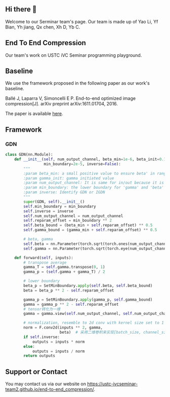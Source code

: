 ## Hi there 👋
Welcome to our Serminar team's page.
Our team is made up of Yao Li, Yf Bian, Yh jiang, Qx chen, Xh D, Yb C.

## End To End Compression

Our team's work on USTC iVC Seminar programming playground. 

## Baseline

We use the framework proposed in the following paper as our work's baseline.

Ballé J, Laparra V, Simoncelli E P. End-to-end optimized image compression[J]. arXiv preprint arXiv:1611.01704, 2016.

The paper is available [here](https://arxiv.org/pdf/1611.01704.pdf).

## Framework

### GDN

```python
class GDN(nn.Module):
    def __init__(self, num_output_channel, beta_min=1e-6, beta_init=0.1, gamma_min=1e-6, gamma_init=0.1,
                 min_boundary=2e-5, inverse=False):
        """
        :param beta_min: a small positive value to ensure beta' in range(2e-5,...)
        :param gamma_init: gamma initiated value
        :param num_output_channel: It is same for in/out because it is only a 'nomalization'
        :param min_boundary: the lower boundary for 'gamma' and 'beta''
        :param inverse: Identify GDN or IGDN
        """
        super(GDN, self).__init__()
        self.min_boundary = min_boundary
        self.inverse = inverse
        self.num_output_channel = num_output_channel
        self.reparam_offset = min_boundary ** 2
        self.beta_bound = (beta_min + self.reparam_offset) ** 0.5
        self.gamma_bound = (gamma_min + self.reparam_offset) ** 0.5

        # beta, gamma
        self.beta = nn.Parameter(torch.sqrt(torch.ones(num_output_channel) * beta_init + self.reparam_offset))
        self.gamma = nn.Parameter(torch.sqrt(torch.eye(num_output_channel) * gamma_init + self.reparam_offset))

    def forward(self, inputs):
        # transpose average
        gamma_T = self.gamma.transpose(0, 1)
        gamma_p = (self.gamma + gamma_T) / 2

        # lower boundary
        beta_p = SetMinBoundary.apply(self.beta, self.beta_bound)
        beta = beta_p ** 2 - self.reparam_offset

        gamma_p = SetMinBoundary.apply(gamma_p, self.gamma_bound)
        gamma = gamma_p ** 2 - self.reparam_offset
        # tensor转化为一维
        gamma = gamma.view(self.num_output_channel, self.num_output_channel, 1, 1)

        # normalization, resemble to 2d conv with kernel size set to 1
        norm = F.conv2d(inputs ** 2, gamma,
                        beta)  # 采用二维卷积来实现[batch_size, channel_size, H, W]*[channel_size, channel_size, 1 ,1 ]
        if self.inverse:
            outputs = inputs * norm
        else:
            outputs = inputs / norm
        return outputs
```

## Support or Contact

You may contact us via our website on https://ustc-ivcseminar-team2.github.io/end-to-end_compression/.
